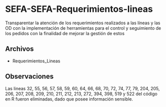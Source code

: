 # SEFA-SEFA-Requerimientos-lineas
Transparentar la atención de los requerimientos realizados a las líneas y las OD con la implementación de herramientas para el control y seguimiento de los pedidos con la finalidad de mejorar la gestión de estos

## Archivos
- Requerimientos_Lineas

## Observaciones
Las lineas 32, 55, 56, 57, 58, 59, 60, 64, 66, 68, 70, 72, 74, 77, 79, 204, 205, 206, 207, 208, 209, 210, 211, 212, 213, 272, 394, 398, 519 y 522  del código en R fueron eliminadas, dado que posee información sensible.

